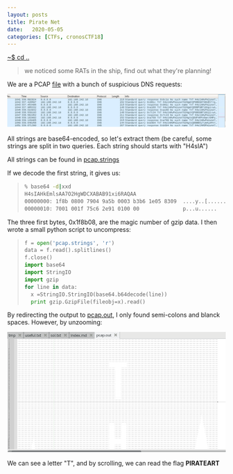 ```yaml
---
layout: posts
title: Pirate Net
date:   2020-05-05
categories: [CTFs, cronosCTF18]
---
```


[~$ cd ..](ctfs/cronosctf18/2020/05/05/index.html)

>we noticed some RATs in the ship, find out what they're planning!

We are a PCAP [file](/assets/res/CTFs/cronos_18/piratenet/pcap.pcap) with a bunch of suspicious DNS requests:

![dns](/assets/res/CTFs/cronos_18/piratenet/dns.png)

All strings are base64-encoded, so let's extract them (be careful, some strings are split in two queries. Each string should starts with "H4sIA")

All strings can be found in [pcap.strings](/assets/res/CTFs/cronos_18/piratenet/pcap.strings)

If we decode the first string, it gives us:

> ```sh
>% base64 -d|xxd
>H4sIAHkEmlsAA7O2HgWDCXABAB91xi6RAQAA
>00000000: 1f8b 0800 7904 9a5b 0003 b3b6 1e05 8309  ....y..[........
>00000010: 7001 001f 75c6 2e91 0100 00              p...u......
> ```

The three first bytes, 0x1f8b08, are the magic number of gzip data. I then wrote a small python script to uncompress:

> ```python
>f = open('pcap.strings', 'r')
>data = f.read().splitlines()
>f.close()
>import base64
>import StringIO
>import gzip
>for line in data:
>	x =StringIO.StringIO(base64.b64decode(line))
>	print gzip.GzipFile(fileobj=x).read()
> ```

By redirecting the output to [pcap.out](/assets/res/CTFs/cronos_18/piratenet/pcap.out), I only found semi-colons and blanck spaces. However, by unzooming:

![geany.png](/assets/res/CTFs/cronos_18/piratenet/geany.png)

We can see a letter "T", and by scrolling, we can read the flag **PIRATEART**
